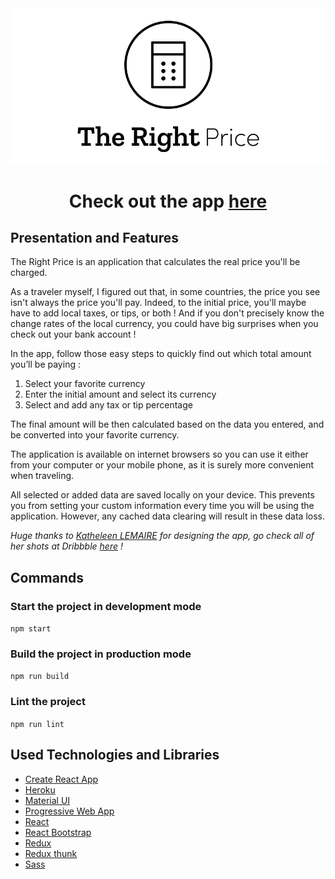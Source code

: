  <div align="center">
    <img alt="The Right Price Logo" src="/public/logo.png" style="cursor : default;"/>
    <h1 align="center">Check out the app <a href="http://the-right-price.lifaen.com/">here</a></h1>
 </div>
 
## Presentation and Features
 
The Right Price is an application that calculates the real price you'll be charged.
 
As a traveler myself, I figured out that, in some countries, the price you see isn't always the price you'll pay. Indeed, to the initial price, you'll maybe have to add local taxes, or tips, or both ! And if you don't precisely know the change rates of the local currency, you could have big surprises when you check out your bank account !

In the app, follow those easy steps to quickly find out which total amount you’ll be paying :

1. Select your favorite currency
2. Enter the initial amount and select its currency
3. Select and add any tax or tip percentage

The final amount will be then calculated based on the data you entered, and be converted into your favorite currency.

The application is available on internet browsers so you can use it either from your computer or your mobile phone, as it is surely more convenient when traveling.

All selected or added data are saved locally on your device. This prevents you from setting your custom information every time you will be using the application. However, any cached data clearing will result in these data loss.

_Huge thanks to [Katheleen LEMAIRE](https://www.linkedin.com/in/katheleenlmr) for designing the app, go check all of her shots at Dribbble [here](https://dribbble.com/katheleen-lmr) !_

## Commands

### Start the project in development mode

`npm start`

### Build the project in production mode

`npm run build`

### Lint the project

`npm run lint`

## Used Technologies and Libraries

- [Create React App](https://github.com/facebook/create-react-app)
- [Heroku](https://www.heroku.com/)
- [Material UI](https://material-ui.com/)
- [Progressive Web App](https://web.dev/progressive-web-apps/)
- [React](https://reactjs.org/)
- [React Bootstrap](https://react-bootstrap.github.io/)
- [Redux](https://redux.js.org/)
- [Redux thunk](https://github.com/reduxjs/redux-thunk)
- [Sass](https://sass-lang.com/)
